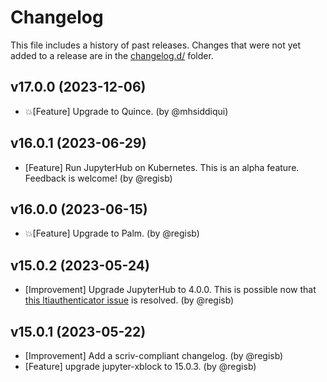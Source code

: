 # Changelog

This file includes a history of past releases. Changes that were not yet added to a release are in the [changelog.d/](./changelog.d) folder.

<!--
⚠️ DO NOT ADD YOUR CHANGES TO THIS FILE! (unless you want to modify existing changelog entries in this file)
Changelog entries are managed by scriv. After you have made some changes to this plugin, create a changelog entry with:

    scriv create

Edit and commit the newly-created file in changelog.d.

If you need to create a new release, create a separate commit just for that. It is important to respect these
instructions, because git commits are used to generate release notes:
  - Modify the version number in `__about__.py`.
  - Collect changelog entries with `scriv collect`
  - The title of the commit should be the same as the new version: "vX.Y.Z".
-->

<!-- scriv-insert-here -->

<a id='changelog-17.0.0'></a>
## v17.0.0 (2023-12-06)

- 💥[Feature] Upgrade to Quince. (by @mhsiddiqui)

<a id='changelog-16.0.1'></a>
## v16.0.1 (2023-06-29)

- [Feature] Run JupyterHub on Kubernetes. This is an alpha feature. Feedback is welcome! (by @regisb)

<a id='changelog-16.0.0'></a>
## v16.0.0 (2023-06-15)

- 💥[Feature] Upgrade to Palm. (by @regisb)

<a id='changelog-15.0.2'></a>
## v15.0.2 (2023-05-24)

- [Improvement] Upgrade JupyterHub to 4.0.0. This is possible now that [this ltiauthenticator issue](https://github.com/jupyterhub/ltiauthenticator/issues/157) is resolved. (by @regisb)

<a id='changelog-15.0.1'></a>
## v15.0.1 (2023-05-22)

- [Improvement] Add a scriv-compliant changelog. (by @regisb)
- [Feature] upgrade jupyter-xblock to 15.0.3. (by @regisb)

